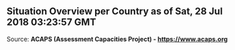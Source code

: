 ## Situation Overview per Country as of Sat, 28 Jul 2018 03:23:57 GMT

Source: **ACAPS (Assessment Capacities Project) - https://www.acaps.org**